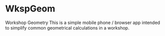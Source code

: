 # WkspGeom
Workshop Geometry
This is a simple mobile phone / browser app intended to simplify common geometrical calculations in a workshop. 
